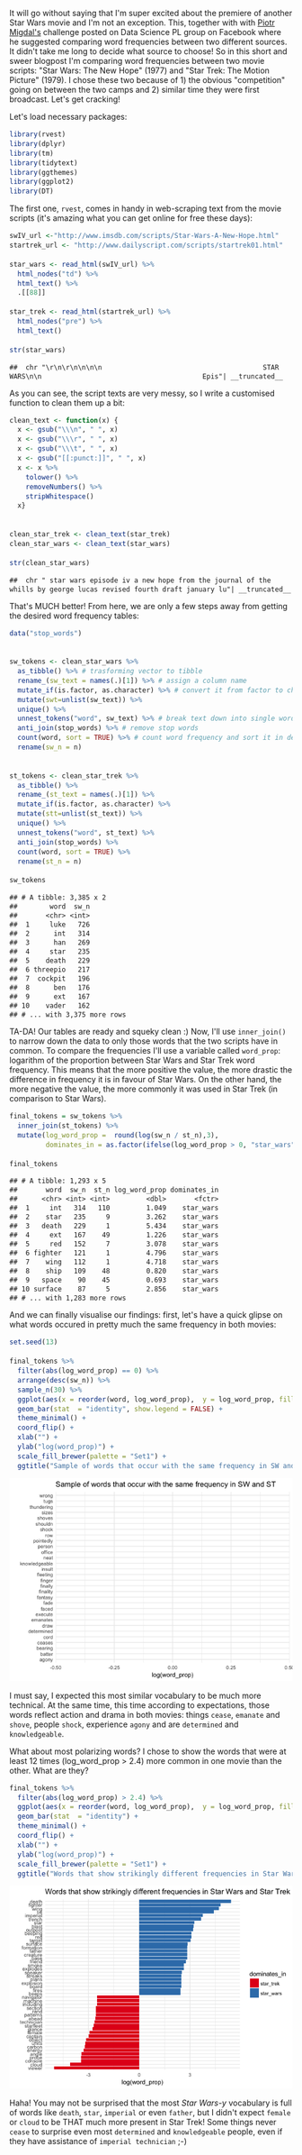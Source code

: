 It will go without saying that I'm super excited about the premiere of another Star Wars movie and I'm not an exception. This, together with with [Piotr Migdal's](https://twitter.com/pmigdal) challenge posted on Data Science PL group on Facebook where he suggested comparing word frequencies between two different sources. It didn't take me long to decide what source to choose! So in this short and sweer blogpost I'm comparing word frequencies between two movie scripts: "Star Wars: The New Hope" (1977) and "Star Trek: The Motion Picture" (1979). I chose these two because of 1) the obvious "competition" going on between the two camps and 2) similar time they were first broadcast. Let's get cracking!

Let's load necessary packages:

``` r
library(rvest)
library(dplyr)
library(tm)
library(tidytext)
library(ggthemes)
library(ggplot2)
library(DT)
```

The first one, `rvest`, comes in handy in web-scraping text from the movie scripts (it's amazing what you can get online for free these days):

``` r
swIV_url <-"http://www.imsdb.com/scripts/Star-Wars-A-New-Hope.html"
startrek_url <- "http://www.dailyscript.com/scripts/startrek01.html"

star_wars <- read_html(swIV_url) %>%
  html_nodes("td") %>% 
  html_text() %>% 
  .[[88]]

star_trek <- read_html(startrek_url) %>%
  html_nodes("pre") %>%
  html_text() 

str(star_wars)
```

    ##  chr "\r\n\r\n\n\n\n                                        STAR WARS\n\n                                        Epis"| __truncated__

As you can see, the script texts are very messy, so I write a customised function to clean them up a bit:

``` r
clean_text <- function(x) {
  x <- gsub("\\\n", " ", x)
  x <- gsub("\\\r", " ", x)
  x <- gsub("\\\t", " ", x)
  x <- gsub("[[:punct:]]", " ", x)
  x <- x %>% 
    tolower() %>% 
    removeNumbers() %>% 
    stripWhitespace()
  x}
    
  
clean_star_trek <- clean_text(star_trek)
clean_star_wars <- clean_text(star_wars)

str(clean_star_wars)
```

    ##  chr " star wars episode iv a new hope from the journal of the whills by george lucas revised fourth draft january lu"| __truncated__

That's MUCH better! From here, we are only a few steps away from getting the desired word frequency tables:

``` r
data("stop_words")


sw_tokens <- clean_star_wars %>%
  as_tibble() %>% # trasforming vector to tibble
  rename_(sw_text = names(.)[1]) %>% # assign a column name
  mutate_if(is.factor, as.character) %>% # convert it from factor to character
  mutate(swt=unlist(sw_text)) %>% 
  unique() %>% 
  unnest_tokens("word", sw_text) %>% # break text down into single words
  anti_join(stop_words) %>% # remove stop words
  count(word, sort = TRUE) %>% # count word frequency and sort it in decreasing order
  rename(sw_n = n)


st_tokens <- clean_star_trek %>%
  as_tibble() %>% 
  rename_(st_text = names(.)[1]) %>%
  mutate_if(is.factor, as.character) %>% 
  mutate(stt=unlist(st_text)) %>% 
  unique() %>% 
  unnest_tokens("word", st_text) %>% 
  anti_join(stop_words) %>% 
  count(word, sort = TRUE) %>% 
  rename(st_n = n)

sw_tokens
```

    ## # A tibble: 3,385 x 2
    ##        word  sw_n
    ##       <chr> <int>
    ##  1     luke   726
    ##  2      int   314
    ##  3      han   269
    ##  4     star   235
    ##  5    death   229
    ##  6 threepio   217
    ##  7  cockpit   196
    ##  8      ben   176
    ##  9      ext   167
    ## 10    vader   162
    ## # ... with 3,375 more rows

TA-DA! Our tables are ready and squeky clean :) Now, I'll use `inner_join()` to narrow down the data to only those words that the two scripts have in common. To compare the frequencies I'll use a variable called `word_prop`: logarithm of the proportion between Star Wars and Star Trek word frequency. This means that the more positive the value, the more drastic the difference in frequency it is in favour of Star Wars. On the other hand, the more negative the value, the more commonly it was used in Star Trek (in comparison to Star Wars).

``` r
final_tokens = sw_tokens %>% 
  inner_join(st_tokens) %>% 
  mutate(log_word_prop =  round(log(sw_n / st_n),3),
         dominates_in = as.factor(ifelse(log_word_prop > 0, "star_wars", "star_trek"))) 

final_tokens
```

    ## # A tibble: 1,293 x 5
    ##       word  sw_n  st_n log_word_prop dominates_in
    ##      <chr> <int> <int>         <dbl>       <fctr>
    ##  1     int   314   110         1.049    star_wars
    ##  2    star   235     9         3.262    star_wars
    ##  3   death   229     1         5.434    star_wars
    ##  4     ext   167    49         1.226    star_wars
    ##  5     red   152     7         3.078    star_wars
    ##  6 fighter   121     1         4.796    star_wars
    ##  7    wing   112     1         4.718    star_wars
    ##  8    ship   109    48         0.820    star_wars
    ##  9   space    90    45         0.693    star_wars
    ## 10 surface    87     5         2.856    star_wars
    ## # ... with 1,283 more rows

And we can finally visualise our findings: first, let's have a quick glipse on what words occured in pretty much the same frequency in both movies:

``` r
set.seed(13)

final_tokens %>% 
  filter(abs(log_word_prop) == 0) %>% 
  arrange(desc(sw_n)) %>% 
  sample_n(30) %>% 
  ggplot(aes(x = reorder(word, log_word_prop),  y = log_word_prop, fill = dominates_in)) +
  geom_bar(stat  = "identity", show.legend = FALSE) +
  theme_minimal() +
  coord_flip() +
  xlab("") +
  ylab("log(word_prop)") +
  scale_fill_brewer(palette = "Set1") +
  ggtitle("Sample of words that occur with the same frequency in SW and ST")
```

![similar_words](/img/20171216-star-wars-vs_star_trek_word_battle_files/figure-markdown_github/similarities_plot-1.png)

I must say, I expected this most similar vocabulary to be much more technical. At the same time, this time according to expectations, those words reflect action and drama in both movies: things `cease`, `emanate` and `shove`, people `shock`, experience `agony` and are `determined` and `knowledgeable`.

What about most polarizing words? I chose to show the words that were at least 12 times (log\_word\_prop &gt; 2.4) more common in one movie than the other. What are they?

``` r
final_tokens %>% 
  filter(abs(log_word_prop) > 2.4) %>% 
  ggplot(aes(x = reorder(word, log_word_prop),  y = log_word_prop, fill = dominates_in)) +
  geom_bar(stat  = "identity") +
  theme_minimal() +
  coord_flip() +
  xlab("") +
  ylab("log(word_prop)") +
  scale_fill_brewer(palette = "Set1") +
  ggtitle("Words that show strikingly different frequencies in Star Wars and Star Trek")
```

![different_words](/img/20171216-star-wars-vs_star_trek_word_battle_files/figure-markdown_github/differences_plot-1.png)

Haha! You may not be surprised that the most *Star Wars-y* vocabulary is full of words like `death`, `star`, `imperial` or even `father`, but I didn't expect `female` or `cloud` to be THAT much more present in Star Trek! Some things never `cease` to surprise even most `determined` and `knowledgeable` people, even if they have assistance of `imperial technician` ;-)
